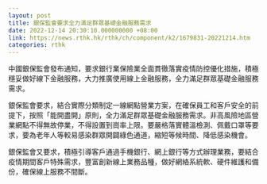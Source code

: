 ```yaml
---
layout: post
title: 銀保監會要求全力滿足群眾基礎金融服務需求
date: 2022-12-14 20:30:10.000000000 +08:00
link: https://news.rthk.hk/rthk/ch/component/k2/1679831-20221214.htm
categories: rthk
---
```


中國銀保監會發布通知，要求銀行業保險業全面貫徹落實疫情防控優化措施，積極穩妥做好線下金融服務，大力推廣使用線上金融服務，全力滿足群眾基礎金融服務需求。

銀保監會要求，結合實際分類制定一線網點營業方案，在確保員工和客戶安全的前提下，按照「能開盡開」原則，全力滿足群眾基礎金融服務需求。非高風險地區營業網點不得無故停業，不得設置到崗率上限。要嚴格落實體溫檢測、佩戴口罩等要求，要為老年人等較易感染群眾開闢綠色通道，縮短等候時間、降低感染機會。

銀保監會又要求，積極引導客戶通過手機銀行、網上銀行等方式辦理業務，要結合疫情期間客戶特殊需求，豐富創新線上業務品種，做好網絡系統軟、硬件維護和備份，確保線上服務不間斷。
